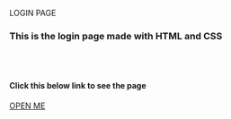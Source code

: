 LOGIN PAGE
<h3>This is the login page made with HTML and CSS </h3>

<br>
<br>
<h4>Click this below link to see the page</h4>
<a href="https://apollo-bot35.github.io/login/">OPEN ME</a>
